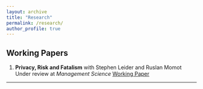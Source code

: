 ```yaml
---
layout: archive
title: "Research"
permalink: /research/
author_profile: true
---
```

## Working Papers

1. **Privacy, Risk and Fatalism** with Stephen Leider and Ruslan Momot
   Under review at *Management Science*
   [Working Paper](https://papers.ssrn.com/sol3/papers.cfm?abstract_id=5401885)

---




